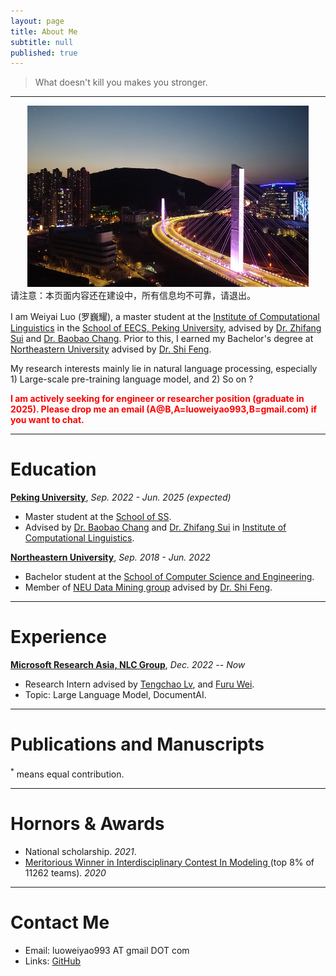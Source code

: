 ```yaml
---
layout: page
title: About Me
subtitle: null
published: true
---
```





> What doesn't kill you makes you stronger.

----------------------------

<!-- <img align="left" src="/img/DJI_0500.jpg" height="290" width="240" style="margin-right:50px;border:4px solid #ddd;border-radius:4px"> -->

<div align=center>
<img src="/img/DJI_0500.JPG" height="290" width="450">
</div>
请注意：本页面内容还在建设中，所有信息均不可靠，请退出。

I am Weiyai Luo (罗巍耀), a master student at the [Institute of Computational Linguistics](https://icl.pku.edu.cn/) in the [School of EECS, Peking University](https://eecs.pku.edu.cn/), advised by [Dr. Zhifang Sui](https://icl.pku.edu.cn/cy/szf/ywb/index.htm) and [Dr. Baobao Chang](https://icl.pku.edu.cn/cy/cbb/index.htm). Prior to this, I earned my Bachelor's degree at [Northeastern University](https://www.neu.edu.cn) advised by [Dr. Shi Feng](http://faculty.neu.edu.cn/fengshi/).

My research interests mainly lie in natural language processing, especially 1) Large-scale pre-training language model, and 2)  So on ?

<font color=red ><b> I am actively seeking for engineer or researcher position (graduate in 2025). Please drop me an email (A@B,A=luoweiyao993,B=gmail.com) if you want to chat.</b></font>

----------------------------

# Education

[**Peking University**](https://www.pku.edu.cn/), *Sep. 2022 - Jun. 2025 (expected)*

- Master student at the [School of SS](https://ss.pku.edu.cn/).
- Advised by [Dr. Baobao Chang](https://icl.pku.edu.cn/cy/cbb/index.htm) and [Dr. Zhifang Sui](https://icl.pku.edu.cn/cy/szf/ywb/index.htm) in [Institute of Computational Linguistics](https://icl.pku.edu.cn/).

[**Northeastern University**](https://www.neu.edu.cn/), *Sep. 2018 - Jun. 2022*

- Bachelor student at the [School of Computer Science and Engineering](http://www.cse.neu.edu.cn/).
- Member of [NEU Data Mining group](https://neu-datamining.github.io/) advised by [Dr. Shi Feng](http://faculty.neu.edu.cn/fengshi/).

----------------------------

# Experience
<!-- 
**ByteDance Search**, *December. 2021 -- Now *

- E-Commerce in Douyin Search.
- Advised by Shian Chen, Zhe Chen, and [Pengcheng Yang](https://dblp.org/pid/140/6685.html).

[**Alibaba Damo Academy**](https://damo.alibaba.com/), *Mar. 2021 -- December. 2021*

- Research Intern advised by [Dr. Songfang Huang](https://www.linkedin.com/in/songfang), and [Fuli Luo](https://luofuli.github.io).
- Research topic: Pre-trained Language Model and Fine-tuning.

[**ByteDance AI Lab**](https://ailab.bytedance.com), *Nov. 2019 -- Jan. 2021*

- Research Intern advised by [Dr. Lei Li](https://lileicc.github.io), [Dr. Mingxuan Wang](https://mingxuan.github.io), and Jun Cao.
- Research topic: Information Extraction, Machine Translation. -->

[**Microsoft Research Asia, NLC Group**](https://www.microsoft.com/en-us/research/group/natural-language-computing/), *Dec. 2022 -- Now*

- Research Intern advised by [Tengchao Lv](), and [Furu Wei](https://thegenerality.com/).
- Topic: Large Language Model, DocumentAI.

----------------------------

# Publications and Manuscripts

<sup>*</sup> means equal contribution.

<!-- From Dense to Sparse: Contrastive Pruning for Better Pre-trained Language Model Compression. \[[PDF](https://arxiv.org/abs/2112.07198)\] \[[code](https://github.com/RunxinXu/ContrastivePruning)\] \\
<!-- **Runxin Xu**<sup>*</sup>, Fuli Luo<sup>*</sup>, Chengyu Wang, Baobao Chang, Jun Huang, Songfang Huang, Fei Huang. \\
AAAI2022 (Oral).

S<sup>4</sup>-Tuning: A Simple Cross-lingual Sub-network Tuning Method. \[[PDF](https://aclanthology.org/2022.acl-short.58.pdf)\] \\
**Runxin Xu**, Fuli Luo, Baobao Chang, Songfang Huang, Fei Huang. \\
ACL2022.

A Two-Stream AMR-enhanced Model for Document-level Event Argument Extraction. \[[PDF](https://arxiv.org/pdf/2205.00241.pdf)\] \[[code](https://github.com/RunxinXu/TSAR)\] \\
**Runxin Xu**<sup>*</sup>, Peiyi Wang<sup>*</sup>, Tianyu Liu, Shuang Zeng, Baobao Chang, Zhifang Sui. \\
NAACL2022 (Oral).

An Enhanced Span-based Decomposition Method for Few-Shot Sequence Labeling.  \[[PDF](https://arxiv.org/pdf/2109.13023.pdf)\] \[[code](https://github.com/Wangpeiyi9979/ESD)\] \\
Peiyi Wang<sup>*</sup>, **Runxin Xu**<sup>*</sup>, Tianyu Liu, Qingyu Zhou, Yunbo Cao, Baobao Chang, Zhifang Sui. \\
NAACL2022 (Oral).

BERT Raises a Child: Towards Improving Generalization for Large Language Model Fine-tuning. \[[PDF](https://aclanthology.org/2021.emnlp-main.749.pdf)\] \[[code](https://github.com/RunxinXu/ChildTuning)\] \[[Report](https://mp.weixin.qq.com/s/zO0RSVeUOxnYece-ZORV6w)\] \\
**Runxin Xu**<sup>*</sup>, Fuli Luo<sup>*</sup>, Zhiyuan Zhang, Chuanqi Tan, Baobao Chang, Songfang Huang, Fei Huang. \\
EMNLP2021 (Oral).

Behind the Scenes: An Exploration of Trigger Biases Problem in Few-Shot Event Classification. \[[PDF](https://dl.acm.org/doi/pdf/10.1145/3459637.3482236)\] \[[code](https://github.com/Wangpeiyi9979/Behind-the-Scenes)\] \\
Peiyi Wang<sup>*</sup>, **Runxin Xu**<sup>*</sup>, Tianyu Liu, Damai Dai, Baobao Chang, Zhifang Sui. \\
CIKM2021.

Document-level Event Extraction via Heterogeneous Graph-based Interaction Model with a Tracker. \[[PDF](https://aclanthology.org/2021.acl-long.274.pdf)\] \[[code](https://github.com/RunxinXu/GIT)\] \[[talk](https://www.bilibili.com/video/BV1sf4y1N7Hq)\] \\
**Runxin Xu**, Tianyu Liu, Lei Li, Baobao Chang. \\
ACL2021 (Oral).

Double Graph Based Reasoning for Document-level Relation Extraction. \[[PDF](https://www.aclweb.org/anthology/2020.emnlp-main.127.pdf)\] \[[code](https://github.com/DreamInvoker/GAIN)\] \\
Shuang Zeng<sup>*</sup>, **Runxin Xu**<sup>*</sup>, Baobao Chang, Lei Li. \\
EMNLP2020.

Volctrans Parallel Corpus Filtering System for WMT 2020. \[[PDF](http://www.statmt.org/wmt20/pdf/2020.wmt-1.112.pdf)\] \\
**Runxin Xu**, Zhuo Zhi, Jun Cao, Mingxuan Wang, Lei Li. \\
WMT@EMNLP2020. \\
(Win the *first place* of WMT20 Parallel Corpus Filtering tasks. [Here](https://www.statmt.org/wmt20/pdf/2020.wmt-1.78.pdf) is the result.)

Xiaomingbot: A Multilingual Robot News Reporter \[[PDF](https://www.aclweb.org/anthology/2020.acl-demos.1.pdf)\] \[[Report](https://syncedreview.com/2020/07/21/meet-bytedance-ais-xiaomingbot-worlds-first-multilingual-and-multimodal-ai-news-agent)\] \[[URL](https://xiaomingbot.github.io)\] \[[Youtube](https://www.youtube.com/watch?v=zNfaj_DV6-E)\] \\
**Runxin Xu**, Jun Cao, Mingxuan Wang, Jiaze Chen, Hao Zhou, Ying Zeng, Yuping Wang, Li Chen, Xiang Yin, Xijin Zhang, Songcheng Jiang, Yuxuan Wang, Lei Li. \\
ACL2020, System Demonstrations. -->

<!-- Focus on the Target’s Vocabulary: Masked Label Smoothing for Machine Translation. \[[PDF](https://arxiv.org/pdf/2203.02889.pdf)\] \[[code](https://github.com/PKUnlp-icler/MLS)\] \\
Liang Chen, **Runxin Xu**, Baobao Chang. \\
ACL2022.

Probing Structured Pruning on Multilingual Pre-trained Models: Setting, Algorithm, and Efficiency. \[[PDF](https://arxiv.org/pdf/2204.02601.pdf)\] \\
Yanyang Li, Fuli Luo, **Runxin Xu**, Songfang Huang, Fei Huang, Liwei Wang. \\
ACL2022.

A Double-Graph Based Framework for Frame Semantic Parsing. \[[code](https://github.com/Zce1112zslx/KID)\] \\
Ce Zheng, Xudong Chen, **Runxin Xu**, Baobao Chang. \\
NAACL2022

ATP: AMRize Then Parse! Enhancing AMR Parsing with PseudoAMRs.  \[[PDF](https://arxiv.org/pdf/2204.08875.pdf)\] \[[code](https://github.com/chenllliang/ATP)\] \\
Liang Chen, Peiyi Wang, **Runxin Xu**, Tianyu Liu, Zhifang Sui, Baobao Chang. \\
NAACL2022.

ACMo: Angle-Calibrated Moment Methods for Stochastic Optimization. \[[PDF](https://ojs.aaai.org/index.php/AAAI/article/view/16959)\] \[[code](https://github.com/Xunpeng746/ACMo)\] \[[URL](https://xunpeng746.github.io/projects/ACMo/ACMo.html)\] \\
Xunpeng Huang, **Runxin Xu**, Hao Zhou, Zhe Wang, Zhengyang Liu, Lei Li. \\
AAAI2021.

Making Pre-trained Language Models End-to-end Few-shot Learners with Contrastive Prompt Tuning. \[[PDF](https://arxiv.org/pdf/2204.00166.pdf)\] \\
Ziyun Xu<sup>*</sup>, Chengyu Wang<sup>*</sup>, Minghui Qiu, Fuli Luo, **Runxin Xu**, Songfang Huang, Jun Huang \\
Preprint.

Explicit Interaction Network for Aspect Sentiment Triplet Extraction. \[[PDF](https://arxiv.org/pdf/2106.11148.pdf)\] \\
Peiyi Wang<sup>*</sup>, Lianzhe Huang<sup>*</sup>, Tianyu Liu, Damai Dai, **Runxin Xu**, Houfeng Wang, Baobao Chang, Zhifang Sui. \\
Preprint.

Adaptive Gradient Methods Can Be Provably Faster than SGD after Finite Epochs. \[[PDF](https://arxiv.org/pdf/2006.07037.pdf)\] \\
Xunpeng Huang, Hao Zhou, **Runxin Xu**, Zhe Wang, Lei Li. \\
Preprint. --> 

----------------------------

# Hornors & Awards

<!-- - National scholarship, *December 2021*
- Outstanding Graduates in Shanghai Jiao Tong University, *June 2020*
- National scholarship, *December 2019*
- B-class scholarship in Shanghai Jiao Tong University, *December 2019*
- [Cyrus Tang Scholarship](http://www.tangfoundation.org.cn/), *December 2019*
- National scholarship, *December 2018*
- A-class scholarship in Shanghai Jiao Tong University (top 1 in the major), *December 2018*
- [Cyrus Tang Scholarship](http://www.tangfoundation.org.cn/), *December 2018*
- [Meritorious Winner in Interdisciplinary Contest In Modeling ](https://www.comap.com/undergraduate/contests/)(top 8% of 11262 teams), *March 2018*
- [Arawana scholarship](https://jjh.jinlongyu.cn/project/index.aspx?NC=105003002), *December 2017*
- B-class scholarship in Shanghai Jiao Tong University, *December 2017* -->

<!-- - National scholarship.  *2018*, *2019*, *2021*.
- Outstanding Graduates in Shanghai Jiao Tong University.  *2020*
- A-class scholarship in Shanghai Jiao Tong University (top 1 in the major). *2018*.
- B-class scholarship in Shanghai Jiao Tong University.  *2017*, *2019*.
- [Cyrus Tang Scholarship](http://www.tangfoundation.org.cn/). *2018*, *2019*
- [Arawana scholarship](https://jjh.jinlongyu.cn/project/index.aspx?NC=105003002).  *2017*.
- [Meritorious Winner in Interdisciplinary Contest In Modeling ](https://www.comap.com/undergraduate/contests/)(top 8% of 11262 teams).  *2018* -->

- National scholarship.  *2021*.
- [Meritorious Winner in Interdisciplinary Contest In Modeling ](https://www.comap.com/undergraduate/contests/)(top 8% of 11262 teams).  *2020*

<!-- ----------------------------

# Academic Services

- Reviewer: EACL2021, ARR

 -->
----------------------------

# Contact Me

- Email: luoweiyao993 AT gmail DOT com
- Links: [GitHub](https://github.com/WeiyaoLuo)
